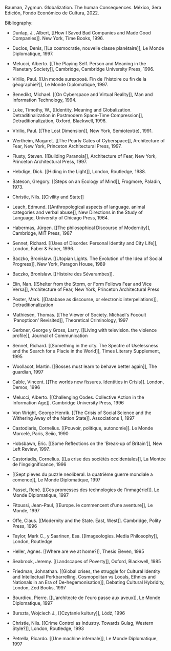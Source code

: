 Bauman, Zygmun. Globalization. The human Consequences. México, 3era Edición, Fondo Económico de Cultura, 2022.

Bibliography:

- Dunlap, J., Albert, [[How I Saved Bad Companies and Made Good Companies]]. New York, Time Books, 1996.
- Duclos, Denis, [[La cosmocratie, nouvelle classe planétaire]], Le Monde Diplomatique, 1997.
- Melucci, Alberto. [[The Playing Self. Person and Meaning in the Planetary Society]], Cambridge, Cambridge University Press, 1996.
- Virilio, Paul. [[Un monde surexposé. Fin de l'histoire ou fin de la géographie?]], Le Monde Diplomatique, 1997.
- Benedikt, Michael. [[On Cyberspace and Virtual Reality]], Man and Information Technology, 1994.
- Luke, Timothy, W., [[Identity, Meaning and Globalization. Detraditinalization in Postmodern Space-Time Compression]], Detraditionalization, Oxford, Blackwell, 1996.
- VIrilio, Paul. [[The Lost Dimension]], New York, Semiotext(e), 1991.
- Wertheim, Magaret. [[The Pearly Gates of Cyberspace]], Architecture of Fear, New York, Princeton Architectural Press, 1997.
- Flusty, Steven. [[Building Paranoia]], Architecture of Fear, New York, Princeton Architectural Press, 1997.
- Hebdige, Dick. [[Hiding in the Light]], London, Routledge, 1988.
- Bateson, Gregory. [[Steps on an Ecology of Mind]], Frogmore, Paladin, 1973.
- Christie, Nils. [[Civility and State]]
- Leach, Edmund. [[Anthropological aspects of language. animal categories and verbal abuse]], New Directions in the Study of Language, University of Chicago Press, 1964.
- Habermas, Jürgen. [[The philosophical Discourse of Modernity]], Cambridge, MIT Press, 1987
- Sennet, Richard. [[Uses of Disorder. Personal Identity and City Life]], London, Faber & Faber, 1996.
- Baczko, Bronislaw. [[Utopian Lights. The Evolution of the Idea of Social Progress]], New York, Paragon House, 1989
- Baczko, Bronislaw. [[Histoire des Sévarambes]].
- Elin, Nan. [[Shelter from the Storm, or Form Follows Fear and Vice Versa]], Architecture of Fear, New York, Princeton Architectural Press
- Poster, Mark. [[Database as discourse, or electronic interpellations]], Detraditionalization
- Mathiesen, Thomas. [[The Viewer of Society. Michael's Focoult 'Panopticon' Revisited]], Theoretical Criminology, 1997
- Gerbner, George y Gross, Larry. [[Living with television. the violence profile]], Journal of Communication
- Sennet, Richard. [[Something in the city. The Spectre of Uselessness and the Search for a Placie in the World]], Times Literary Supplement, 1995
- Woollacot, Martin. [[Bosses must learn to behave better again]], The guardian, 1997
- Cable, Vincent. [[The worlds new fissures. Identities in Crisis]]. London, Demos, 1996

- Melucci, Alberto. [[Challenging Codes. Collective Action in the Information Age]]. Cambridge University Press, 1996
- Von Wright, George Henrik. [[The Crisis of Social Science and the Withering Away of the Nation State]]. Associations 1, 1997
- Castodiaris, Cornelius. [[Pouvoir, politique, autonomie]]. Le Monde Morcelé, Paris, Seiio, 1990
- Hobsbawn, Eric. [[Some Reflections on the 'Break-up of Britain']], New Left Review, 1997.
- Castoriadis, Cornelius. [[La crise des sociétés occidentales]], La Montée de l'ingsignificance, 1996
- [[Sept pieves du puzzle neoliberal. la quatrième guerre mondiale a comence]], Le Monde Diplomatique, 1997
- Passet, René. [[Ces promesses des technologies de l'inmagériel]]. Le Monde Diplomatique, 1997
- Fitoussi, Jean-Paul, [[Europe. le commencent d'une aventure]], Le Monde, 1997
- Offe, Claus. [[Modernity and the State. East, West]]. Cambridge, Polity Press, 1996
- Taylor, Mark C., y Saarinen, Esa. [[Imageologies. Media Philosophy]], London, Routledge
- Heller, Agnes. [[Where are we at home?]], Thesis Eleven, 1995
- Seabrook, Jeremy. [[Landscapes of Poverty]], Oxford, Blackwell, 1985
- Friedman, Johnathan. [[Global crises, the struggle for Cultural Identity and Intellectual Porkbarrelling. Cosmopolitan vs Locals, Ethnics and Nationals in an Era of De-hegemonisation]], Debating Cultural Hybridity, London, Zed Books, 1997
- Bourdieu, Pierre. [[L'architecte de l'euro passe aux aveux]], Le Monde Diplomatique, 1997
- Burszta, Wojciech J., [[Czytanie kultury]], Lódź, 1996
- Christie, Nils. [[Crime Control as Industry. Towards Gulag, Western Style?]], London, Routledge, 1993
- Petrella, Ricardo. [[Une machine infernale]], Le Monde Diplomatique, 1997
